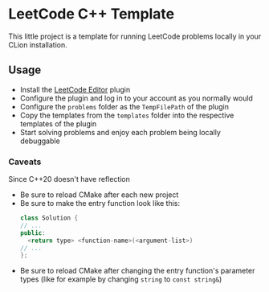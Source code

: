 # LeetCode C++ Template

This little project is a template for running LeetCode problems locally in your CLion installation.

## Usage

- Install the [LeetCode Editor](https://plugins.jetbrains.com/plugin/12132-leetcode-editor) plugin
- Configure the plugin and log in to your account as you normally would
- Configure the `problems` folder as the `TempFilePath` of the plugin
- Copy the templates from the `templates` folder into the respective templates of the plugin
- Start solving problems and enjoy each problem being locally debuggable

### Caveats

Since C++20 doesn't have reflection

- Be sure to reload CMake after each new project
- Be sure to make the entry function look like this:
  ```c++
  class Solution {
  // ...
  public:
  	<return type> <function-name>(<argument-list>)
  // ...
  };
  ```
- Be sure to reload CMake after changing the entry function's parameter types (like for example by changing `string`
  to `const string&`)
